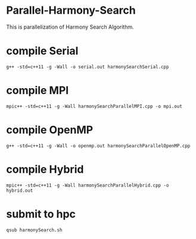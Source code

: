 # Parallel-Harmony-Search
This is parallelization of Harmony Search Algorithm. 

# compile Serial
```
g++ -std=c++11 -g -Wall -o serial.out harmonySearchSerial.cpp
```

# compile MPI
```
mpic++ -std=c++11 -g -Wall harmonySearchParallelMPI.cpp -o mpi.out
```

# compile OpenMP
```
g++ -std=c++11 -g -Wall -o openmp.out harmonySearchParallelOpenMP.cpp
```

# compile Hybrid
```
mpic++ -std=c++11 -g -Wall harmonySearchParallelHybrid.cpp -o hybrid.out
```


# submit to hpc
```
qsub harmonySearch.sh
```
